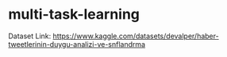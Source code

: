 # multi-task-learning

Dataset Link: 
https://www.kaggle.com/datasets/devalper/haber-tweetlerinin-duygu-analizi-ve-snflandrma